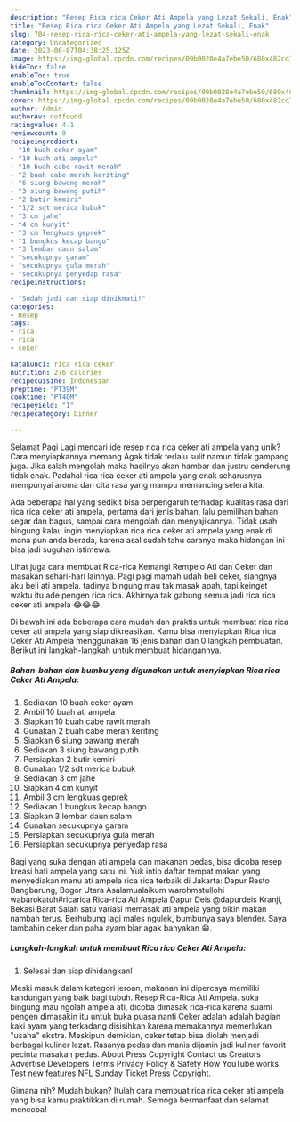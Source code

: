 ```yaml
---
description: "Resep Rica rica Ceker Ati Ampela yang Lezat Sekali, Enak"
title: "Resep Rica rica Ceker Ati Ampela yang Lezat Sekali, Enak"
slug: 784-resep-rica-rica-ceker-ati-ampela-yang-lezat-sekali-enak
category: Uncategorized
date: 2023-06-07T04:38:25.125Z
image: https://img-global.cpcdn.com/recipes/09b0028e4a7ebe50/680x482cq70/rica-rica-ceker-ati-ampela-foto-resep-utama.jpg
hideToc: false
enableToc: true
enableTocContent: false
thumbnail: https://img-global.cpcdn.com/recipes/09b0028e4a7ebe50/680x482cq70/rica-rica-ceker-ati-ampela-foto-resep-utama.jpg
cover: https://img-global.cpcdn.com/recipes/09b0028e4a7ebe50/680x482cq70/rica-rica-ceker-ati-ampela-foto-resep-utama.jpg
author: Admin
authorAv: notfound
ratingvalue: 4.1
reviewcount: 9
recipeingredient:
- "10 buah ceker ayam"
- "10 buah ati ampela"
- "10 buah cabe rawit merah"
- "2 buah cabe merah keriting"
- "6 siung bawang merah"
- "3 siung bawang putih"
- "2 butir kemiri"
- "1/2 sdt merica bubuk"
- "3 cm jahe"
- "4 cm kunyit"
- "3 cm lengkuas geprek"
- "1 bungkus kecap bango"
- "3 lembar daun salam"
- "secukupnya garam"
- "secukupnya gula merah"
- "secukupnya penyedap rasa"
recipeinstructions:

- "Sudah jadi dan siap dinikmati!"
categories:
- Resep
tags:
- rica
- rica
- ceker

katakunci: rica rica ceker 
nutrition: 276 calories
recipecuisine: Indonesian
preptime: "PT39M"
cooktime: "PT40M"
recipeyield: "1"
recipecategory: Dinner

---
```



Selamat Pagi Lagi mencari ide resep rica rica ceker ati ampela yang unik? Cara menyiapkannya memang Agak tidak terlalu sulit namun tidak gampang juga. Jika salah mengolah maka hasilnya akan hambar dan justru cenderung tidak enak. Padahal rica rica ceker ati ampela yang enak seharusnya mempunyai aroma dan cita rasa yang mampu memancing selera kita.


Ada beberapa hal yang sedikit bisa berpengaruh terhadap kualitas rasa dari rica rica ceker ati ampela, pertama dari jenis bahan, lalu pemilihan bahan segar dan bagus, sampai cara mengolah dan menyajikannya. Tidak usah bingung kalau ingin menyiapkan rica rica ceker ati ampela yang enak di mana pun anda berada, karena asal sudah tahu caranya maka hidangan ini bisa jadi suguhan istimewa.

Lihat juga cara membuat Rica-rica Kemangi Rempelo Ati dan Ceker dan masakan sehari-hari lainnya. Pagi pagi mamah udah beli ceker, siangnya aku beli ati ampela. tadinya bingung mau tak masak apah, tapi keinget waktu itu ade pengen rica rica. Akhirnya tak gabung semua jadi rica rica ceker ati ampela 😂😂😂.


Di bawah ini ada beberapa cara mudah dan praktis untuk membuat rica rica ceker ati ampela yang siap dikreasikan. Kamu bisa menyiapkan Rica rica Ceker Ati Ampela menggunakan 16 jenis bahan dan 0 langkah pembuatan. Berikut ini langkah-langkah untuk membuat hidangannya.

<!--inarticleads1-->

##### Bahan-bahan dan bumbu yang digunakan untuk menyiapkan Rica rica Ceker Ati Ampela:

1. Sediakan 10 buah ceker ayam
1. Ambil 10 buah ati ampela
1. Siapkan 10 buah cabe rawit merah
1. Gunakan 2 buah cabe merah keriting
1. Siapkan 6 siung bawang merah
1. Sediakan 3 siung bawang putih
1. Persiapkan 2 butir kemiri
1. Gunakan 1/2 sdt merica bubuk
1. Sediakan 3 cm jahe
1. Siapkan 4 cm kunyit
1. Ambil 3 cm lengkuas geprek
1. Sediakan 1 bungkus kecap bango
1. Siapkan 3 lembar daun salam
1. Gunakan secukupnya garam
1. Persiapkan secukupnya gula merah
1. Persiapkan secukupnya penyedap rasa


Bagi yang suka dengan ati ampela dan makanan pedas, bisa dicoba resep kreasi hati ampela yang satu ini. Yuk intip daftar tempat makan yang menyediakan menu ati ampela rica rica terbaik di Jakarta: Dapur Resto Bangbarung, Bogor Utara Asalamualaikum warohmatullohi wabarokatuh#ricarica Rica-rica Ati Ampela Dapur Deis @dapurdeis Kranji, Bekasi Barat Salah satu variasi memasak ati ampela yang bikin makan nambah terus. Berhubung lagi males ngulek, bumbunya saya blender. Saya tambahin ceker dan paha ayam biar agak banyakan 😁. 

<!--inarticleads2-->

##### Langkah-langkah untuk membuat Rica rica Ceker Ati Ampela:


1. Selesai dan siap dihidangkan!

Meski masuk dalam kategori jeroan, makanan ini dipercaya memiliki kandungan yang baik bagi tubuh. Resep Rica-Rica Ati Ampela. suka bingung mau ngolah ampela ati, dicoba dimasak rica-rica karena suami pengen dimasakin itu untuk buka puasa nanti Ceker adalah adalah bagian kaki ayam yang terkadang disisihkan karena memakannya memerlukan &#34;usaha&#34; ekstra. Meskipun demikian, ceker tetap bisa diolah menjadi berbagai kuliner lezat. Rasanya pedas dan manis dijamin jadi kuliner favorit pecinta masakan pedas. About Press Copyright Contact us Creators Advertise Developers Terms Privacy Policy &amp; Safety How YouTube works Test new features NFL Sunday Ticket Press Copyright. 

Gimana nih? Mudah bukan? Itulah cara membuat rica rica ceker ati ampela yang bisa kamu praktikkan di rumah. Semoga bermanfaat dan selamat mencoba!
